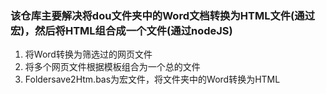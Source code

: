 ### 该仓库主要解决将dou文件夹中的Word文档转换为HTML文件(通过宏)，然后将HTML组合成一个文件(通过nodeJS)
1. 将Word转换为筛选过的网页文件
2. 将多个网页文件根据模板组合为一个总的文件
3. Foldersave2Htm.bas为宏文件，将文件夹中的Word转换为HTML
